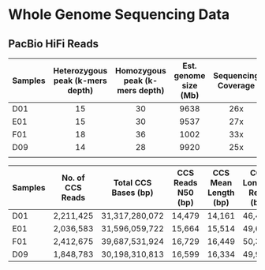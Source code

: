 # Whole Genome Sequencing Data

## PacBio HiFi Reads

| Samples  | Heterozygous peak (k-mers depth) | Homozygous peak  (k-mers depth) | Est. genome  size (Mb) | Sequencing  Coverage | Heteozygosity rate |
|---------------|:---------------------------------:|:-------------------------------:|:----------------------:|:--------------------:|:------------------:|
| D01           |                 15                |                30               |          9638          |          26x         |        1,50%       |
| E01           |                 15                |                30               |          9537          |          27x         |        1,33%       |
| F01           |                 18                |                36               |          1002          |          33x         |        1,00%       |
| D09           |                 14                |                28               |          9920          |          25x         |        1,18%       |
|               |                                   |                                 |                        |                      |                    |


| Samples | No. of  CCS Reads  | Total CCS Bases (bp) | CCS Reads N50 (bp) | CCS Mean Length (bp) | CCS Longest Read (bp) |
|--------------|--------------------|----------------------|--------------------|----------------------|-----------------------|
| D01          | 2,211,425            | 31,317,280,072          | 14,479              | 14,161                | 46,467                 |
| E01          | 2,036,583            | 31,596,059,722          | 15,664              | 15,514                | 49,697                 |
| F01          | 2,412,675            | 39,687,531,924          | 16,729              | 16,449                | 50,388                 |
| D09          | 1,848,783            | 30,198,310,813          | 16,599              | 16,334                | 49,901                 |
